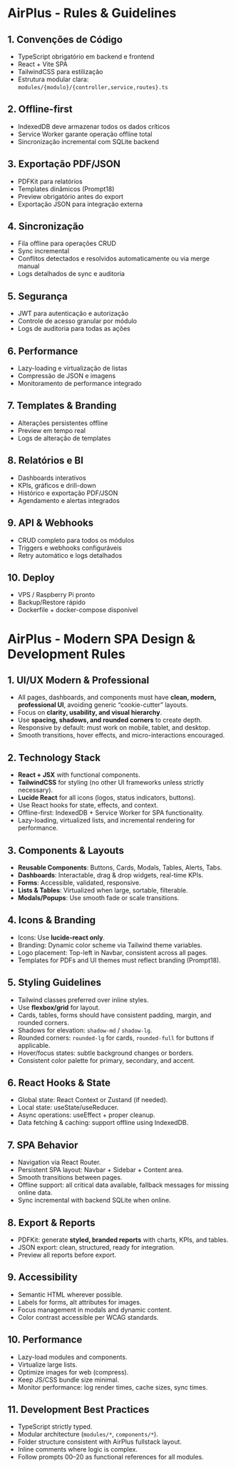 # AirPlus - Rules & Guidelines

## 1. Convenções de Código
- TypeScript obrigatório em backend e frontend
- React + Vite SPA
- TailwindCSS para estilização
- Estrutura modular clara: `modules/{modulo}/{controller,service,routes}.ts`

## 2. Offline-first
- IndexedDB deve armazenar todos os dados críticos
- Service Worker garante operação offline total
- Sincronização incremental com SQLite backend

## 3. Exportação PDF/JSON
- PDFKit para relatórios
- Templates dinâmicos (Prompt18)
- Preview obrigatório antes do export
- Exportação JSON para integração externa

## 4. Sincronização
- Fila offline para operações CRUD
- Sync incremental
- Conflitos detectados e resolvidos automaticamente ou via merge manual
- Logs detalhados de sync e auditoria

## 5. Segurança
- JWT para autenticação e autorização
- Controle de acesso granular por módulo
- Logs de auditoria para todas as ações

## 6. Performance
- Lazy-loading e virtualização de listas
- Compressão de JSON e imagens
- Monitoramento de performance integrado

## 7. Templates & Branding
- Alterações persistentes offline
- Preview em tempo real
- Logs de alteração de templates

## 8. Relatórios e BI
- Dashboards interativos
- KPIs, gráficos e drill-down
- Histórico e exportação PDF/JSON
- Agendamento e alertas integrados

## 9. API & Webhooks
- CRUD completo para todos os módulos
- Triggers e webhooks configuráveis
- Retry automático e logs detalhados

## 10. Deploy
- VPS / Raspberry Pi pronto
- Backup/Restore rápido
- Dockerfile + docker-compose disponível


# AirPlus - Modern SPA Design & Development Rules

## 1. UI/UX Modern & Professional
- All pages, dashboards, and components must have **clean, modern, professional UI**, avoiding generic “cookie-cutter” layouts.
- Focus on **clarity, usability, and visual hierarchy**.
- Use **spacing, shadows, and rounded corners** to create depth.
- Responsive by default: must work on mobile, tablet, and desktop.
- Smooth transitions, hover effects, and micro-interactions encouraged.

## 2. Technology Stack
- **React + JSX** with functional components.
- **TailwindCSS** for styling (no other UI frameworks unless strictly necessary).
- **Lucide React** for all icons (logos, status indicators, buttons).
- Use React hooks for state, effects, and context.
- Offline-first: IndexedDB + Service Worker for SPA functionality.
- Lazy-loading, virtualized lists, and incremental rendering for performance.

## 3. Components & Layouts
- **Reusable Components**: Buttons, Cards, Modals, Tables, Alerts, Tabs.
- **Dashboards**: Interactable, drag & drop widgets, real-time KPIs.
- **Forms**: Accessible, validated, responsive.
- **Lists & Tables**: Virtualized when large, sortable, filterable.
- **Modals/Popups**: Use smooth fade or scale transitions.

## 4. Icons & Branding
- Icons: Use **lucide-react only**.
- Branding: Dynamic color scheme via Tailwind theme variables.
- Logo placement: Top-left in Navbar, consistent across all pages.
- Templates for PDFs and UI themes must reflect branding (Prompt18).

## 5. Styling Guidelines
- Tailwind classes preferred over inline styles.
- Use **flexbox/grid** for layout.
- Cards, tables, forms should have consistent padding, margin, and rounded corners.
- Shadows for elevation: `shadow-md` / `shadow-lg`.
- Rounded corners: `rounded-lg` for cards, `rounded-full` for buttons if applicable.
- Hover/focus states: subtle background changes or borders.
- Consistent color palette for primary, secondary, and accent.

## 6. React Hooks & State
- Global state: React Context or Zustand (if needed).
- Local state: useState/useReducer.
- Async operations: useEffect + proper cleanup.
- Data fetching & caching: support offline using IndexedDB.

## 7. SPA Behavior
- Navigation via React Router.
- Persistent SPA layout: Navbar + Sidebar + Content area.
- Smooth transitions between pages.
- Offline support: all critical data available, fallback messages for missing online data.
- Sync incremental with backend SQLite when online.

## 8. Export & Reports
- PDFKit: generate **styled, branded reports** with charts, KPIs, and tables.
- JSON export: clean, structured, ready for integration.
- Preview all reports before export.

## 9. Accessibility
- Semantic HTML wherever possible.
- Labels for forms, alt attributes for images.
- Focus management in modals and dynamic content.
- Color contrast accessible per WCAG standards.

## 10. Performance
- Lazy-load modules and components.
- Virtualize large lists.
- Optimize images for web (compress).
- Keep JS/CSS bundle size minimal.
- Monitor performance: log render times, cache sizes, sync times.

## 11. Development Best Practices
- TypeScript strictly typed.
- Modular architecture (`modules/*`, `components/*`).
- Folder structure consistent with AirPlus fullstack layout.
- Inline comments where logic is complex.
- Follow prompts 00–20 as functional references for all modules.